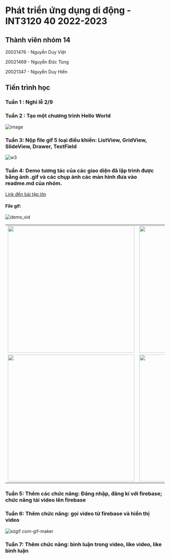 # Phát triển ứng dụng di động - INT3120 40 2022-2023

## Thành viên nhóm 14

20021476 - Nguyễn Duy Việt

20021469 - Nguyễn Đức Tùng

20021347 - Nguyễn Duy Hiến

## Tiến trình học

### Tuần 1 : Nghỉ lễ 2/9

### Tuần 2 : Tạo một chương trình Hello World

![image](https://user-images.githubusercontent.com/78079771/190576884-88bf24ff-82ce-411e-a78e-82ee01228a58.png)

### Tuần 3: Nộp file gif 5 loại điều khiển: ListView, GridView, SlideView, Drawer, TextField

![w3](https://user-images.githubusercontent.com/78094729/191904598-00382d74-1fc4-4333-a587-7365277371f0.gif)

### Tuần 4: Demo tương tác của các giao diện đã lập trình được bằng ảnh .gif và các chụp ảnh các màn hình đưa vào readme.md của nhóm.
<a href = "https://github.com/Viet20021476/FlutterApp/tree/master/tiktok_clone">Link đến bài tập lớn</a>

#### File gif:
![demo_vid](https://user-images.githubusercontent.com/78094729/193206153-fa79c71c-8cfb-465b-94d8-efd71a376899.gif)

<table>
<tr>
<td><img src="https://user-images.githubusercontent.com/78094729/193206065-6e92d58e-2555-4d33-a285-c4c9bc3e2c5b.jpg" width="400"></td>
<td><img src="https://user-images.githubusercontent.com/78094729/193206072-558b2e9b-673b-47dc-a9dd-c60c9b20d0f5.jpg" width="400"></td>
<td><img src="https://user-images.githubusercontent.com/78094729/193206079-8cedefe0-f72d-495d-a193-2e54697ef7a8.jpg" width="400"/></td>
<td><img src="https://user-images.githubusercontent.com/78094729/193206081-03fe95fb-db59-42c0-890f-f6e8ba5fe863.jpg" width="400"/></td>
</tr>
<tr>
<td><img src="https://user-images.githubusercontent.com/78094729/193206087-d1084702-ff5b-4dd5-b515-63cfdfb25ba3.jpg" width="400"/></td>
<td><img src="https://user-images.githubusercontent.com/78094729/193206098-4e7b9efb-0c5c-4e1a-83ca-d326024a9735.jpg" width="400"/></td>
<td><img src="https://user-images.githubusercontent.com/78094729/193206106-182ece53-7969-49c1-9a1e-10acfb35c741.jpg" width="400"/></td>
</tr>
</table>

### Tuần 5: Thêm các chức năng: Đăng nhập, đăng kí với firebase; chức năng tải video lên firebase
### Tuần 6: Thêm chức năng: gọi video từ firebase và hiển thị video 
![ezgif com-gif-maker](https://user-images.githubusercontent.com/78079771/197146087-c771013f-ef3d-457b-bb98-4c9fca1e0bf0.gif)

### Tuần 7: Thêm chức năng: bình luận trong video, like video, like bình luận

